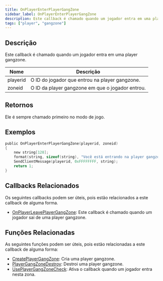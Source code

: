 ```yaml
---
title: OnPlayerEnterPlayerGangZone
sidebar_label: OnPlayerEnterPlayerGangZone
description: Este callback é chamado quando um jogador entra em uma player gangzone.
tags: ["player", "gangzone"]
---
```


<VersionWarn name='callback' version='omp v1.1.0.2612' />

## Descrição

Este callback é chamado quando um jogador entra em uma player gangzone.

| Nome     | Descrição                                            |
| -------- | ---------------------------------------------------- |
| playerid | O ID do jogador que entrou na player gangzone.       |
| zoneid   | O ID da player gangzone em que o jogador entrou.     |

## Retornos

Ele é sempre chamado primeiro no modo de jogo.

## Exemplos

```c
public OnPlayerEnterPlayerGangZone(playerid, zoneid)
{
    new string[128];
    format(string, sizeof(string), "Você está entrando na player gangzone %i", zoneid);
    SendClientMessage(playerid, 0xFFFFFFFF, string);
    return 1;
}
```

## Callbacks Relacionados

Os seguintes callbacks podem ser úteis, pois estão relacionados a este callback de alguma forma.

- [OnPlayerLeavePlayerGangZone](OnPlayerLeavePlayerGangZone): Este callback é chamado quando um jogador sai de uma player gangzone.

## Funções Relacionadas

As seguintes funções podem ser úteis, pois estão relacionadas a este callback de alguma forma:

- [CreatePlayerGangZone](../functions/CreatePlayerGangZone): Cria uma player gangzone.
- [PlayerGangZoneDestroy](../functions/PlayerGangZoneDestroy): Destroi uma player gangzone.
- [UsePlayerGangZoneCheck](../functions/UsePlayerGangZoneCheck): Ativa o callback quando um jogador entra nesta zona.